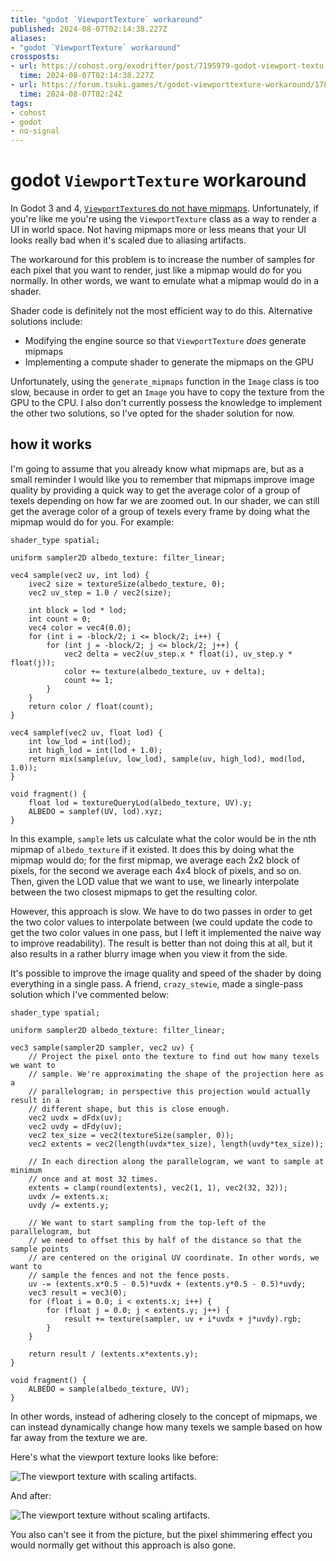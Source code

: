 ```yaml
---
title: "godot `ViewportTexture` workaround"
published: 2024-08-07T02:14:38.227Z
aliases:
- "godot `ViewportTexture` workaround"
crossposts:
- url: https://cohost.org/exodrifter/post/7195979-godot-viewport-textu
  time: 2024-08-07T02:14:38.227Z
- url: https://forum.tsuki.games/t/godot-viewporttexture-workaround/178
  time: 2024-08-07T02:24Z
tags:
- cohost
- godot
- no-signal
---
```


# godot `ViewportTexture` workaround

In Godot 3 and 4, [`ViewportTexture`s do not have mipmaps](../notes/godot-viewport-texture-mipmap.md). Unfortunately, if you're like me you're using the `ViewportTexture` class as a way to render a UI in world space. Not having mipmaps more or less means that your UI looks really bad when it's scaled due to aliasing artifacts.

The workaround for this problem is to increase the number of samples for each pixel that you want to render, just like a mipmap would do for you normally. In other words, we want to emulate what a mipmap would do in a shader.

Shader code is definitely not the most efficient way to do this. Alternative solutions include:
- Modifying the engine source so that `ViewportTexture` _does_ generate mipmaps
- Implementing a compute shader to generate the mipmaps on the GPU

Unfortunately, using the `generate_mipmaps` function in the `Image` class is too slow, because in order to get an `Image` you have to copy the texture from the GPU to the CPU. I also don't currently possess the knowledge to implement the other two solutions, so I've opted for the shader solution for now.

## how it works

I'm going to assume that you already know what mipmaps are, but as a small reminder I would like you to remember that mipmaps improve image quality by providing a quick way to get the average color of a group of texels depending on how far we are zoomed out. In our shader, we can still get the average color of a group of texels every frame by doing what the mipmap would do for you. For example:

```gdshader
shader_type spatial;

uniform sampler2D albedo_texture: filter_linear;

vec4 sample(vec2 uv, int lod) {
	ivec2 size = textureSize(albedo_texture, 0);
	vec2 uv_step = 1.0 / vec2(size);

	int block = lod * lod;
	int count = 0;
	vec4 color = vec4(0.0);
	for (int i = -block/2; i <= block/2; i++) {
		for (int j = -block/2; j <= block/2; j++) {
			vec2 delta = vec2(uv_step.x * float(i), uv_step.y * float(j));
			color += texture(albedo_texture, uv + delta);
			count += 1;
		}
	}
	return color / float(count);
}

vec4 samplef(vec2 uv, float lod) {
	int low_lod = int(lod);
	int high_lod = int(lod + 1.0);
	return mix(sample(uv, low_lod), sample(uv, high_lod), mod(lod, 1.0));
}

void fragment() {
	float lod = textureQueryLod(albedo_texture, UV).y;
	ALBEDO = samplef(UV, lod).xyz;
}
```

In this example, `sample` lets us calculate what the color would be in the nth mipmap of `albedo_texture` if it existed. It does this by doing what the mipmap would do; for the first mipmap, we average each 2x2 block of pixels, for the second we average each 4x4 block of pixels, and so on. Then, given the LOD value that we want to use, we linearly interpolate between the two closest mipmaps to get the resulting color.

However, this approach is slow. We have to do two passes in order to get the two color values to interpolate between (we could update the code to get the two color values in one pass, but I left it implemented the naive way to improve readability). The result is better than not doing this at all, but it also results in a rather blurry image when you view it from the side.

It's possible to improve the image quality and speed of the shader by doing everything in a single pass. A friend, `crazy_stewie`, made a single-pass solution which I've commented below:

```gdshader
shader_type spatial;

uniform sampler2D albedo_texture: filter_linear;

vec3 sample(sampler2D sampler, vec2 uv) {
	// Project the pixel onto the texture to find out how many texels we want to
	// sample. We're approximating the shape of the projection here as a
	// parallelogram; in perspective this projection would actually result in a
	// different shape, but this is close enough.
	vec2 uvdx = dFdx(uv);
	vec2 uvdy = dFdy(uv);
	vec2 tex_size = vec2(textureSize(sampler, 0));
	vec2 extents = vec2(length(uvdx*tex_size), length(uvdy*tex_size));

	// In each direction along the parallelogram, we want to sample at minimum
	// once and at most 32 times.
	extents = clamp(round(extents), vec2(1, 1), vec2(32, 32));
	uvdx /= extents.x;
	uvdy /= extents.y;

	// We want to start sampling from the top-left of the parallelogram, but
	// we need to offset this by half of the distance so that the sample points
	// are centered on the original UV coordinate. In other words, we want to
	// sample the fences and not the fence posts.
	uv -= (extents.x*0.5 - 0.5)*uvdx + (extents.y*0.5 - 0.5)*uvdy;
	vec3 result = vec3(0);
	for (float i = 0.0; i < extents.x; i++) {
		for (float j = 0.0; j < extents.y; j++) {
			result += texture(sampler, uv + i*uvdx + j*uvdy).rgb;
		}
	}

	return result / (extents.x*extents.y);
}

void fragment() {
	ALBEDO = sample(albedo_texture, UV);
}
```

In other words, instead of adhering closely to the concept of mipmaps, we can instead dynamically change how many texels we sample based on how far away from the texture we are.

Here's what the viewport texture looks like before:

![The viewport texture with scaling artifacts.](20240807-before.png)

And after:

![The viewport texture without scaling artifacts.](20240807-after.png)

You also can't see it from the picture, but the pixel shimmering effect you would normally get without this approach is also gone.
